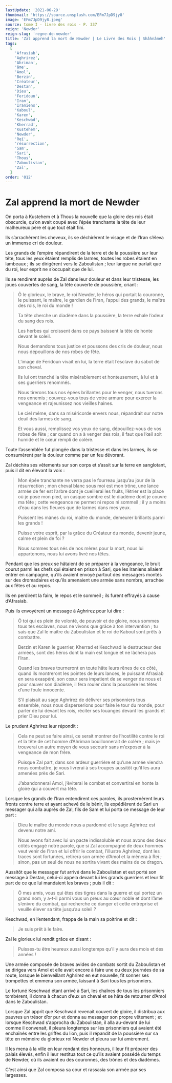 ```yaml
---
lastUpdate: '2021-06-29'
thumbnail: 'https://source.unsplash.com/EFm7JpD9jy8'
image: 'EFm7JpD9jy8.jpeg'
source: tome I - livre des rois - P. 337
reign: 'Newder'
reign-slug: 'regne-de-newder'
title: 'Zal apprend la mort de Newder | Le Livre des Rois | Shâhnâmeh'
tags:
  [
    'Afrasiab',
    'Aghrirez',
    'Ahriman',
    'âme',
    'Amol',
    'Berzin',
    'Créateur',
    'Destan',
    'Dieu',
    'Feridoun',
    'Iran',
    'Iraniens',
    'Kaboul',
    'Karen',
    'Keschwad',
    'Kherrad',
    'Kustehem',
    'Newder',
    'Reï',
    'résurrection',
    'Sam',
    'Sari',
    'Thous',
    'Zaboulistan',
    'Zal',
  ]
order: '012'
---
```


# Zal apprend la mort de Newder

On porta à Kustehem et à Thous la nouvelle que la gloire des rois était obscurcie, qu’on avait coupé avec l’épée tranchante la tête de leur malheureux père et que tout était fini.

Ils s’arrachèrent les cheveux, ils se déchirèrent le visage et de l’Iran s’éleva un immense cri de douleur.

Les grands de l’empire répandirent de la terre et de la poussière sur leur tête, tous les yeux étaient remplis de larmes, toutes les robes étaient en lambeaux ; ils se dirigèrent vers le Zaboulistan ; leur langue ne parlait que du roi, leur esprit ne s’occupait que de lui.

Ils se rendirent auprès de Zal dans leur douleur et dans leur tristesse, les joues couvertes de sang, la tête couverte de poussière, criant :

> Ô le glorieux, le brave, le roi Newder, le héros qui portait la couronne, le puissant, le maître, le gardien de l’Iran, l’appui des grands, le maître des rois, le roi du monde !
>
> Ta tête cherche un diadème dans la poussière, la terre exhale l’odeur du sang des rois.
>
> Les herbes qui croissent dans ce pays baissent la tête de honte devant le soleil.
>
> Nous demandons tous justice et poussons des cris de douleur, nous nous dépouillons de nos robes de fête.
>
> L’image de Feridoun vivait en lui, la terre était l’esclave du sabot de son cheval.
>
> Ils lui ont tranché la tête misérablement et honteusement, à lui et à ses guerriers renommés.
>
> Nous tirerons tous nos épées brillantes pour le venger, nous tuerons nos ennemis ; couvrez-vous tous de votre armure pour exercer la vengeance et rajeunissez nos vieilles haines.
>
> Le ciel même, dans sa miséricorde envers nous, répandrait sur notre deuil des larmes de sang.
>
> Et vous aussi, remplissez vos yeux de sang, dépouillez-vous de vos robes de fête ; car quand on a à venger des rois, il faut que l’œil soit humide et le cœur rempli de colère.

Toute l’assemblée fut plongée dans la tristesse et dans les larmes, ils se consumèrent par la douleur comme par un feu dévorant.

Zal déchira ses vêtements sur son corps et s’assit sur la terre en sanglotant, puis il dit en élevant la voix :

> Mon épée tranchante ne verra pas le fourreau jusqu’au jour de la résurrection ; mon cheval blanc sous moi est mon trône, une lance armée de fer est l’arbre dont je cueillerai les fruits, l’étrier est la place où je pose mon pied, un casque sombre est le diadème dont je couvre ma tête ; cette vengeance ne permet ni repos ni sommeil ; il y a moins d’eau dans les fleuves que de larmes dans mes yeux.
>
> Puissent les mânes du roi, maître du monde, demeurer brillants parmi les grands !
>
> Puisse votre esprit, par la grâce du Créateur du monde, devenir jeune, calme et plein de foi ?
>
> Nous sommes tous nés de nos mères pour la mort, nous lui appartenons, nous lui avons livré nos têtes.

Pendant que les preux se hâtaient de se préparer à la vengeance, le bruit courut parmi les chefs qui étaient en prison à Sari, que les Iraniens allaient entrer en campagne, qu’ils avaient envoyé partout des messagers montés sur des dromadaires et qu’ils amenaient une armée sans nombre, arrachée aux fêtes et au repos.

Ils en perdirent la faim, le repos et le sommeil ; ils furent effrayés à cause d’Afrasiab.

Puis ils envoyèrent un message à Aghrirez pour lui dire :

> Ô toi qui es plein de volonté, de pouvoir et de gloire, nous sommes tous tes esclaves, nous ne vivons que grâce à ton intervention ; tu sais que Zal le maître du Zaboulistan et le roi de Kaboul sont prêts à combattre.
>
> Berzin et Karen le guerrier, Kherrad et Keschwad le destructeur des armées, sont des héros dont la main est longue et ne lâchera pas l’Iran.
>
> Quand les braves tourneront en toute hâte leurs rênes de ce côté, quand ils montreront les pointes de leurs lances, le puissant Afrasiab en sera exaspéré, son cœur sera impatient de se venger de nous et pour sauver son diadème, il fera rouler dans la poussière les tètes d’une foule innocente.
>
> S’il plaisait au sage Aghrirez de délivrer ses prisonniers tous ensemble, nous nous disperserions pour faire le tour du monde, pour parler de lui devant les rois, réciter ses louanges devant les grands et prier Dieu pour lui.

Le prudent Aghrirez leur répondit :

> Cela ne peut se faire ainsi, ce serait montrer de l’hostilité contre le roi et la tête de cet homme d’Ahriman bouillonnerait de colère ; mais je trouverai un autre moyen de vous secourir sans m’exposer à la vengeance de mon frère.
>
> Puisque Zal part, dans son ardeur guerrière et qu’une armée viendra nous combattre, je vous livrerai à ses troupes aussitôt qu’il les aura amenées près de Sari.
>
> J’abandonnerai Amol, j’éviterai le combat et convertirai en honte la gloire qui a couvert ma tête.

Lorsque les grands de l’Iran entendirent ces paroles, ils prosternèrent leurs fronts contre terre et ayant achevé de le bénir, ils expédièrent de Sari un messager qui alla auprès de Zal, fils de Sam et lui porta ce message de leur part :

> Dieu le maître du monde nous a pardonné et le sage Aghrirez est devenu notre ami.
>
> Nous avons fait avec lui un pacte indissoluble et nous avons des deux côtés engagé notre parole, que si Zal accompagné de deux hommes veut venir de l’Iran et lui offrir le combat, l’illustre Aghrirez, dont les traces sont fortunées, retirera son armée d’Amol et la mènera à Reï ; sinon, pas un seul de nous ne sortira vivant des mains de ce dragon.

Aussitôt que le messager fut arrivé dans le Zaboulistan et eut porté son message à Destan, celui-ci appela devant lui les grands guerriers et leur fit part de ce que lui mandaient les braves ; puis il dit :

> Ô mes amis, vous qui êtes des tigres dans la guerre et qui portez un grand nom, y a-t-il parmi vous un preux au cœur noble et dont l’âme s’enivre du combat, qui recherche ce danger et cette entreprise et veuille élever sa tête jusqu’au soleil ?

Keschwad, en l’entendant, frappa de la main sa poitrine et dit :

> Je suis prêt à le faire.

Zal le glorieux lui rendit grâce en disant :

> Puisses-tu être heureux aussi longtemps qu’il y aura des mois et des années !

Une armée composée de braves avides de combats sortit du Zaboulistan et se dirigea vers Amol et elle avait encore à faire une ou deux journées de sa route, lorsque le bienveillant Aghrirez en eut nouvelle, fit sonner ses trompettes et emmena son armée, laissant à Sari tous les prisonniers.

Le fortuné Keschwad étant arrivé à Sari, les chaînes de tous les prisonniers tombèrent, il donna à chacun d’eux un cheval et se hâta de retourner d’Amol dans le Zaboulistan.

Lorsque Zal apprit que Keschwad revenait couvert de gloire, il distribua aux pauvres un trésor d’or pur et donna au messager son propre vêtement ; et lorsque Keschwad s’approcha du Zaboulistan, il alla au-devant de lui comme il convenait, il pleura longtemps sur les prisonniers qui avaient été enchaînés entre les griffes du lion, puis il répandit de la poussière sur sa tête en mémoire du glorieux roi Newder et pleura sur lui amèrement.

Il les mena à la ville en leur rendant des honneurs, il leur fit préparer des palais élevés, enfin il leur restitua tout ce qu’ils avaient possédé du temps de Newder, où ils avaient eu des couronnes, des trônes et des diadèmes.

C’est ainsi que Zal composa sa cour et rassasia son armée par ses largesses.
